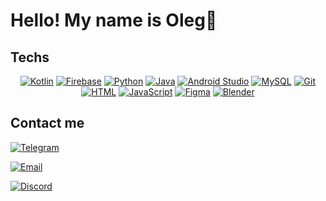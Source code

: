 # Hello! My name is Oleg🍊

## Techs

<div align="center">
    <a href="https://kotlinlang.org/"><img src="https://ziadoua.github.io/m3-Markdown-Badges/badges/Kotlin/kotlin1.svg" alt="Kotlin"></a>
    <a href="https://firebase.google.com"><img src="https://ziadoua.github.io/m3-Markdown-Badges/badges/Firebase/firebase1.svg" alt="Firebase"></a>
    <a href="https://www.python.org/"><img src="https://ziadoua.github.io/m3-Markdown-Badges/badges/Python/python2.svg" alt="Python"></a>
    <a href="https://www.java.com/"><img src="https://ziadoua.github.io/m3-Markdown-Badges/badges/Java/java1.svg" alt="Java"></a>
    <a href="https://developer.android.com/studio?hl=ru"><img src="https://ziadoua.github.io/m3-Markdown-Badges/badges/AndroidStudio/androidstudio1.svg" alt="Android Studio"></a>
    <a href="https://www.mysql.com"><img src="https://ziadoua.github.io/m3-Markdown-Badges/badges/MySQL/mysql2.svg" alt="MySQL"></a>
    <a href="https://git-scm.com/"><img src="https://ziadoua.github.io/m3-Markdown-Badges/badges/Git/git2.svg" alt="Git"></a>
    <a href="https://developer.mozilla.org/en-US/docs/Web/HTML"><img src="https://ziadoua.github.io/m3-Markdown-Badges/badges/HTML/html2.svg" alt="HTML"></a>
    <a href="https://developer.mozilla.org/en-US/docs/Web/JavaScript"><img src="https://ziadoua.github.io/m3-Markdown-Badges/badges/Javascript/javascript2.svg" alt="JavaScript"></a>
    <a href="https://www.figma.com/"><img src="https://ziadoua.github.io/m3-Markdown-Badges/badges/Figma/figma2.svg" alt="Figma"></a>
    <a href="https://www.blender.com/"><img src="https://ziadoua.github.io/m3-Markdown-Badges/badges/Blender/blender2.svg" alt="Blender"></a>  
</div>

## Contact me

[![Telegram](https://ziadoua.github.io/m3-Markdown-Badges/badges/Telegram/telegram3.svg)](https://t.me/shefyo)
  
[![Email](https://ziadoua.github.io/m3-Markdown-Badges/badges/Mail/mail2.svg)](olegshefner6@gmail.com)

[![Discord](https://ziadoua.github.io/m3-Markdown-Badges/badges/Discord/discord1.svg)](discordapp.com/users/416263237412061194)
